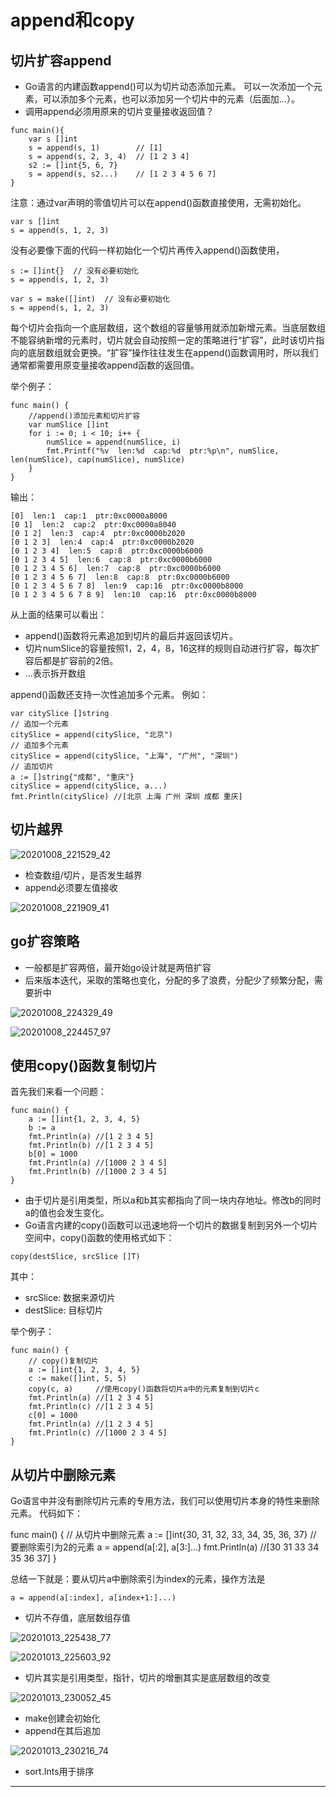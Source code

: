 # append和copy

## 切片扩容append

* Go语言的内建函数append()可以为切片动态添加元素。 可以一次添加一个元素，可以添加多个元素，也可以添加另一个切片中的元素（后面加…）。
* 调用append必须用原来的切片变量接收返回值？


```
func main(){
	var s []int
	s = append(s, 1)        // [1]
	s = append(s, 2, 3, 4)  // [1 2 3 4]
	s2 := []int{5, 6, 7}  
	s = append(s, s2...)    // [1 2 3 4 5 6 7]
}
```
注意：通过var声明的零值切片可以在append()函数直接使用，无需初始化。

```
var s []int
s = append(s, 1, 2, 3)
```

没有必要像下面的代码一样初始化一个切片再传入append()函数使用，

```
s := []int{}  // 没有必要初始化
s = append(s, 1, 2, 3)

var s = make([]int)  // 没有必要初始化
s = append(s, 1, 2, 3)
```

每个切片会指向一个底层数组，这个数组的容量够用就添加新增元素。当底层数组不能容纳新增的元素时，切片就会自动按照一定的策略进行“扩容”，此时该切片指向的底层数组就会更换。“扩容”操作往往发生在append()函数调用时，所以我们通常都需要用原变量接收append函数的返回值。

举个例子：
```
func main() {
	//append()添加元素和切片扩容
	var numSlice []int
	for i := 0; i < 10; i++ {
		numSlice = append(numSlice, i)
		fmt.Printf("%v  len:%d  cap:%d  ptr:%p\n", numSlice, len(numSlice), cap(numSlice), numSlice)
	}
}
```
输出：
```
[0]  len:1  cap:1  ptr:0xc0000a8000
[0 1]  len:2  cap:2  ptr:0xc0000a8040
[0 1 2]  len:3  cap:4  ptr:0xc0000b2020
[0 1 2 3]  len:4  cap:4  ptr:0xc0000b2020
[0 1 2 3 4]  len:5  cap:8  ptr:0xc0000b6000
[0 1 2 3 4 5]  len:6  cap:8  ptr:0xc0000b6000
[0 1 2 3 4 5 6]  len:7  cap:8  ptr:0xc0000b6000
[0 1 2 3 4 5 6 7]  len:8  cap:8  ptr:0xc0000b6000
[0 1 2 3 4 5 6 7 8]  len:9  cap:16  ptr:0xc0000b8000
[0 1 2 3 4 5 6 7 8 9]  len:10  cap:16  ptr:0xc0000b8000
```
从上面的结果可以看出：

* append()函数将元素追加到切片的最后并返回该切片。
* 切片numSlice的容量按照1，2，4，8，16这样的规则自动进行扩容，每次扩容后都是扩容前的2倍。
* ...表示拆开数组

append()函数还支持一次性追加多个元素。 例如：

```
var citySlice []string
// 追加一个元素
citySlice = append(citySlice, "北京")
// 追加多个元素
citySlice = append(citySlice, "上海", "广州", "深圳")
// 追加切片
a := []string{"成都", "重庆"}
citySlice = append(citySlice, a...)
fmt.Println(citySlice) //[北京 上海 广州 深圳 成都 重庆]
```

## 切片越界

![20201008_221529_42](image/20201008_221529_42.png)

* 检查数组/切片，是否发生越界
* append必须要左值接收

![20201008_221909_41](image/20201008_221909_41.png)

## go扩容策略

* 一般都是扩容两倍，最开始go设计就是两倍扩容
* 后来版本迭代，采取的策略也变化，分配的多了浪费，分配少了频繁分配，需要折中

![20201008_224329_49](image/20201008_224329_49.png)

![20201008_224457_97](image/20201008_224457_97.png)

## 使用copy()函数复制切片

首先我们来看一个问题：
```
func main() {
	a := []int{1, 2, 3, 4, 5}
	b := a
	fmt.Println(a) //[1 2 3 4 5]
	fmt.Println(b) //[1 2 3 4 5]
	b[0] = 1000
	fmt.Println(a) //[1000 2 3 4 5]
	fmt.Println(b) //[1000 2 3 4 5]
}
```

* 由于切片是引用类型，所以a和b其实都指向了同一块内存地址。修改b的同时a的值也会发生变化。
* Go语言内建的copy()函数可以迅速地将一个切片的数据复制到另外一个切片空间中，copy()函数的使用格式如下：
```
copy(destSlice, srcSlice []T)
```
其中：

* srcSlice: 数据来源切片
* destSlice: 目标切片

举个例子：

```
func main() {
	// copy()复制切片
	a := []int{1, 2, 3, 4, 5}
	c := make([]int, 5, 5)
	copy(c, a)     //使用copy()函数将切片a中的元素复制到切片c
	fmt.Println(a) //[1 2 3 4 5]
	fmt.Println(c) //[1 2 3 4 5]
	c[0] = 1000
	fmt.Println(a) //[1 2 3 4 5]
	fmt.Println(c) //[1000 2 3 4 5]
}
```

## 从切片中删除元素

Go语言中并没有删除切片元素的专用方法，我们可以使用切片本身的特性来删除元素。 代码如下：

func main() {
	// 从切片中删除元素
	a := []int{30, 31, 32, 33, 34, 35, 36, 37}
	// 要删除索引为2的元素
	a = append(a[:2], a[3:]...)
	fmt.Println(a) //[30 31 33 34 35 36 37]
}

总结一下就是：要从切片a中删除索引为index的元素，操作方法是
```
a = append(a[:index], a[index+1:]...)
```

* 切片不存值，底层数组存值

![20201013_225438_77](image/20201013_225438_77.png)

![20201013_225603_92](image/20201013_225603_92.png)

* 切片其实是引用类型，指针，切片的增删其实是底层数组的改变

![20201013_230052_45](image/20201013_230052_45.png)

* make创建会初始化
* append在其后追加

![20201013_230216_74](image/20201013_230216_74.png)

* sort.Ints用于排序








---
